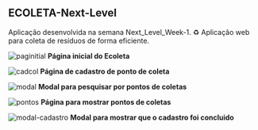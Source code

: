 <h2>ECOLETA-Next-Level</h2>
<p>Aplicação desenvolvida na semana Next_Level_Week-1.
♻️ Aplicação web para coleta de resíduos de forma eficiente.</p>

![paginitial](https://user-images.githubusercontent.com/63671410/83902201-56854780-a732-11ea-85e4-4b31d49432ed.png)
<b>Página inicial do Ecoleta</b>

![cadcol](https://user-images.githubusercontent.com/63671410/83901098-8d5a5e00-a730-11ea-90d8-cdce79ee60a3.png)
<b>Página de cadastro  de ponto de coleta</b>

![modal](https://user-images.githubusercontent.com/63671410/83901441-25f0de00-a731-11ea-836e-064504c1c42a.png)
<b>Modal para pesquisar por pontos de coletas</b>

![pontos](https://user-images.githubusercontent.com/63671410/83902532-e7f4b980-a732-11ea-97c2-1320f55a72eb.png)
<b>Página para mostrar pontos de coletas</b>

![modal-cadastro](https://user-images.githubusercontent.com/63671410/83982780-a49b7600-a8ff-11ea-9ab1-b9d152f291a0.png)
<b>Modal para mostrar que o cadastro foi concluido</b>

